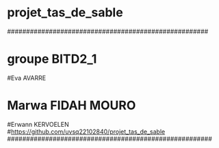 # projet_tas_de_sable

#####################################################
# groupe BITD2_1
#Eva AVARRE
# Marwa FIDAH MOURO
#Erwann KERVOELEN
#https://github.com/uvsq22102840/projet_tas_de_sable
######################################################
